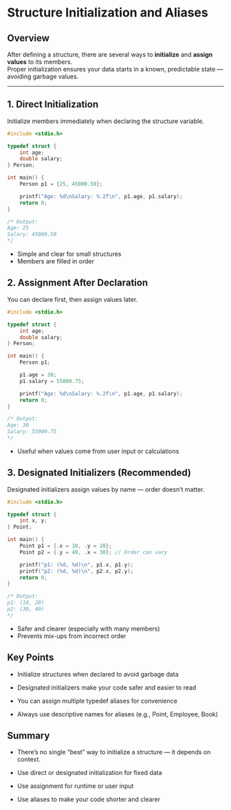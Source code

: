 # Structure Initialization and Aliases

## Overview

After defining a structure, there are several ways to **initialize** and **assign values** to its members.  
Proper initialization ensures your data starts in a known, predictable state — avoiding garbage values.

---

## 1. Direct Initialization

Initialize members immediately when declaring the structure variable.

```c
#include <stdio.h>

typedef struct {
    int age;
    double salary;
} Person;

int main() {
    Person p1 = {25, 45000.50};

    printf("Age: %d\nSalary: %.2f\n", p1.age, p1.salary);
    return 0;
}

/* Output: 
Age: 25
Salary: 45000.50
*/

```

- Simple and clear for small structures
- Members are filled in order

## 2. Assignment After Declaration

You can declare first, then assign values later.

```c
#include <stdio.h>

typedef struct {
    int age;
    double salary;
} Person;

int main() {
    Person p1;

    p1.age = 30;
    p1.salary = 55000.75;

    printf("Age: %d\nSalary: %.2f\n", p1.age, p1.salary);
    return 0;
}

/* Output: 
Age: 30
Salary: 55000.75
*/

```

- Useful when values come from user input or calculations

## 3. Designated Initializers (Recommended)

Designated initializers assign values by name — order doesn’t matter.

```c
#include <stdio.h>

typedef struct {
    int x, y;
} Point;

int main() {
    Point p1 = {.x = 10, .y = 20};
    Point p2 = {.y = 40, .x = 30}; // Order can vary

    printf("p1: (%d, %d)\n", p1.x, p1.y);
    printf("p2: (%d, %d)\n", p2.x, p2.y);
    return 0;
}

/* Output: 
p1: (10, 20)
p2: (30, 40)
*/

```

- Safer and clearer (especially with many members)
- Prevents mix-ups from incorrect order

## Key Points

- Initialize structures when declared to avoid garbage data

- Designated initializers make your code safer and easier to read

- You can assign multiple typedef aliases for convenience

- Always use descriptive names for aliases (e.g., Point, Employee, Book)

## Summary

- There’s no single “best” way to initialize a structure — it depends on context.

- Use direct or designated initialization for fixed data

- Use assignment for runtime or user input

- Use aliases to make your code shorter and clearer